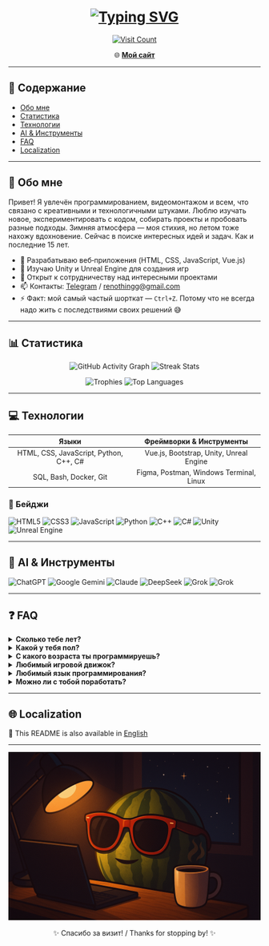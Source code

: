 <h1 align="center">
  <a href="https://git.io/typing-svg"><img src="https://readme-typing-svg.demolab.com?font=Consolas&weight=900&size=40&pause=1000&color=00F716&background=18181800&center=true&vCenter=true&random=true&width=500&lines=Welcome+to+my+GitHub" alt="Typing SVG" /></a>
</h1>

<p align="center">
  <a href="https://github.com/renothingg">
    <img src="https://count.getloli.com/get/@renothingg?theme=rule34" alt="Visit Count" />
  </a>
</p>

<p align="center">
  🌐 <a href="https://renothingg.github.io/ReNothingg/" target="_blank"><strong>Мой сайт</strong></a>
</p>

---

## 📌 Содержание

- [Обо мне](#-обо-мне)
- [Статистика](#-статистика)
- [Технологии](#-технологии)
- [AI & Инструменты](#-ai--инструменты)
- [FAQ](#-faq)
- [Localization](#-localization)

---

## 🚀 Обо мне
Привет! Я увлечён программированием, видеомонтажом и всем, что связано с креативными и технологичными штуками. Люблю изучать новое, экспериментировать с кодом, собирать проекты и пробовать разные подходы.
Зимняя атмосфера — моя стихия, но летом тоже нахожу вдохновение. Сейчас в поиске интересных идей и задач. Как и последние 15 лет.

- 🔭 Разрабатываю веб‑приложения (HTML, CSS, JavaScript, Vue.js)
- 🌱 Изучаю Unity и Unreal Engine для создания игр
- 👯 Открыт к сотрудничеству над интересными проектами
- 📫 Контакты: [Telegram](https://t.me/ReNothingg) / [renothingg@gmail.com](mailto:renothingg@gmail.com)
- ⚡ Факт: мой самый частый шорткат — `Ctrl+Z`. Потому что не всегда надо жить с последствиями своих решений 😅

---

## 📊 Статистика

<p align="center">
  <img src="https://github-readme-activity-graph.vercel.app/graph?username=renothingg&bg_color=0d1117&color=58a6ff&line=58a6ff&point=58a6ff&area=true&area_color=161b22&radius=8&hide_border=true" alt="GitHub Activity Graph" />
  <img src="https://github-readme-streak-stats.herokuapp.com/?user=renothingg&theme=onedark&hide_border=true" alt="Streak Stats" />
</p>

<p align="center">
  <img src="https://github-profile-trophy.vercel.app/?username=renothingg&theme=onedark&no-bg=true&no-frame=true&margin-w=10&margin-h=10" alt="Trophies" />
  <img src="https://github-readme-stats.vercel.app/api/top-langs/?username=renothingg&layout=compact&langs_count=6&theme=onedark&hide_border=true" alt="Top Languages" />
</p>

---

## 💻 Технологии

| Языки                             | Фреймворки & Инструменты                  |
|:---------------------------------:|:----------------------------------------:|
| HTML, CSS, JavaScript, Python, C++, C# | Vue.js, Bootstrap, Unity, Unreal Engine |
| SQL, Bash, Docker, Git           | Figma, Postman, Windows Terminal, Linux |

### 🔧 Бейджи

![HTML5](https://img.shields.io/badge/HTML5-E34F26?style=for-the-badge&logo=html5)
![CSS3](https://img.shields.io/badge/CSS3-1572B6?style=for-the-badge&logo=css3)
![JavaScript](https://img.shields.io/badge/JavaScript-F7DF1E?style=for-the-badge&logo=javascript)
![Python](https://img.shields.io/badge/Python-3776AB?style=for-the-badge&logo=python)
![C++](https://img.shields.io/badge/C++-00599C?style=for-the-badge&logo=c%2B%2B)
![C#](https://img.shields.io/badge/C%23-239120?style=for-the-badge&logo=c-sharp)
![Unity](https://img.shields.io/badge/Unity-000000?style=for-the-badge&logo=unity)
![Unreal Engine](https://img.shields.io/badge/Unreal_Engine-0E1128?style=for-the-badge&logo=unrealengine)

---

## 🤖 AI & Инструменты

![ChatGPT](https://img.shields.io/badge/ChatGPT-74AA9C?style=for-the-badge&logo=openai)
![Google Gemini](https://img.shields.io/badge/Google_Gemini-8E75B2?style=for-the-badge&logo=google)
![Claude](https://img.shields.io/badge/Claude-000000?style=for-the-badge&logo=anthropic)
![DeepSeek](https://img.shields.io/badge/DeepSeek-0066FF?style=for-the-badge&logo=deepseek)
![Grok](https://img.shields.io/badge/Grok-000000?style=for-the-badge&logo=grok)
![Grok](https://img.shields.io/badge/ReMind-FFFFFF?style=for-the-badge&logo=ReMind)

---

## ❓ FAQ

<details>
  <summary><strong>Сколько тебе лет?</strong></summary>
  Достаточно, чтобы знать, что `while(true)` — плохая идея. Но недостаточно, чтобы перестать её использовать.
</details>

<details>
  <summary><strong>Какой у тебя пол?</strong></summary>
  Есть входная дверь, есть выходная. Значит, я двусторонний! Вопрос открыт, но функционален :)
</details>

<details>
  <summary><strong>С какого возраста ты программируешь?</strong></summary>
  С 2015 года. Тогда всё было проще — HTML не прикидывался языком, а фронт с бэком ещё не воевали.
</details>

<details>
  <summary><strong>Любимый игровой движок?</strong></summary>
  Unity — пока он не начал требовать донаты за каждый прыжок персонажа 🙃
</details>

<details>
  <summary><strong>Любимый язык программирования?</strong></summary>
  **C#** — как IKEA: удобно, пока не начнёшь собирать в проде.  
  **Python** — как домашние тапки: уютно, но в прод — не выйдешь.
</details>

<details>
  <summary><strong>Можно ли с тобой поработать?</strong></summary>
  Конечно! Только сначала настрой Git без гугла... и переживи ревью от самого себя.
</details>

---

## 🌐 Localization

📄 This README is also available in [English](lang/README-en.md)

---

<p align="center">
  <img src="render1.png" alt="Render1" />
</p>

<p align="center">✨ Спасибо за визит! / Thanks for stopping by! ✨</p>
